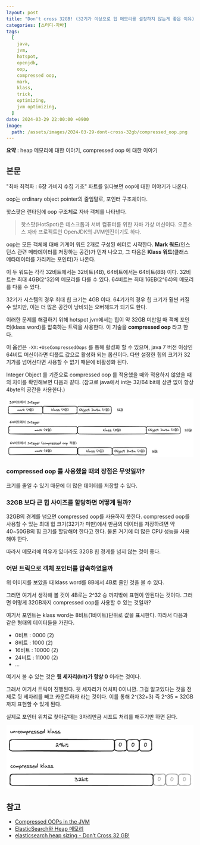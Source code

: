 ```yaml
---
layout: post
title: "Don't cross 32GB! (32기가 이상으로 힙 메모리를 설정하지 않는게 좋은 이유)"
categories: [스터디-자바]
tags:
  [
    java,
    jvm,
    hotspot,
    openjdk,
    oop,
    compressed oop,
    mark,
    klass,
    trick,
    optimizing,
    jvm optimizing,
  ]
date: 2024-03-29 22:00:00 +0900
image:
  path: /assets/images/2024-03-29-dont-cross-32gb/compressed_oop.png
---
```


**요약** : heap 메모리에 대한 이야기, compressed oop 에 대한 이야기

## 본문

"최바 최적화 : 6장 가비지 수집 기초" 파트를 읽다보면 oop에 대한 이야기가 나온다.

oop는 ordinary object pointer의 줄임말로, 포인터 구조체이다.

핫스팟은 런타임에 oop 구조체로 자바 객체를 나타낸다.

> 핫스팟(HotSpot)은 데스크톱과 서버 컴퓨터를 위한 자바 가상 머신이다. 오픈소스 자바 프로젝트인 OpenJDK의 JVM엔진이기도 하다.

oop는 모든 객체에 대해 기계어 워드 2개로 구성된 헤더로 시작한다. **Mark 워드**(인스턴스 관련 메타데이터를 저장하는 공간)가 먼저 나오고, 그 다음은 **Klass 워드**(클래스 메타데이터를 가리키는 포인터)가 나온다.

이 두 워드는 각각 32비트에서는 32비트(4B), 64비트에서는 64비트(8B) 이다.
32비트는 최대 4GB(2^32)의 메모리를 다룰 수 있다.
64비트는 최대 16EB(2^64)의 메모리를 다룰 수 있다.

32기가 시스템의 경우 최대 힙 크기는 4GB 이다. 64기가의 경우 힙 크기가 훨씬 커질 수 있지만, 이는 더 많은 공간이 낭비되는 오버헤드가 되기도 한다.

이러한 문제를 해결하기 위해 hotspot jvm에서는 힙이 약 32GB 미만일 때 객체 포인터(klass word)를 압축하는 트릭을 사용한다. 이 기술을 **compressed oop** 라고 한다.

이 옵션은 `-XX:+UseCompressedOops` 를 통해 활성화 할 수 있으며, java 7 버전 이상인 64비트 머신이라면 디폴트 값으로 활성화 되는 옵션이다. 다만 설정한 힙의 크기가 32기가를 넘어선다면 사용할 수 없기 때문에 비활성화 된다.

Integer Object 를 기준으로 compressed oop 를 적용했을 때와 적용하지 않았을 때의 차이를 확인해보면 다음과 같다.
(참고로 java에서 int는 32/64 bit에 상관 없이 항상 4byte의 공간을 사용한다.)

![compressed_oop](/assets/images/2024-03-29-dont-cross-32gb/compressed_oop.png)

### compressed oop 를 사용했을 때의 장점은 무엇일까?

크기를 줄일 수 있기 때문에 더 많은 데이터를 저장할 수 있다.

### 32GB 보다 큰 힙 사이즈를 할당하면 어떻게 될까?

32GB의 경계를 넘으면 compressed oop를 사용하지 못한다. compressed oop를 사용할 수 있는 최대 힙 크기(32기가 미만)에서 만큼의 데이터를 저장하려면 약 40~50GB의 힙 크기를 할당해야 한다고 한다. 물론 거기에 더 많은 CPU 성능을 사용해야 한다.

따라서 메모리에 여유가 있더라도 32GB 힙 경게를 넘지 않는 것이 좋다.

### 어떤 트릭으로 객체 포인터를 압축하였을까

위 이미지를 보았을 때 klass word를 8B에서 4B로 줄인 것을 볼 수 있다.

그러면 여기서 생각해 볼 것이 4B로는 2^32 승 까지밖에 표현이 안된다는 것이다. 그러면 어떻게 32GB까지 compressed oop를 사용할 수 있는 것일까?

여기서 포인트는 klass word는 8비트(1바이트)단위로 값을 표시한다.
따라서 다음과 같은 형태의 데이터들을 가진다.

- 0비트 : 0000 (2)
- 8비트 : 1000 (2)
- 16비트 : 10000 (2)
- 24비트 : 11000 (2)
- ...

여기서 볼 수 있는 것은 **뒷 세자리(bit)가 항상 0** 이라는 것이다.

그래서 여기서 트릭이 진행된다. 뒷 세자리가 어처피 0이니깐. 그걸 알고있다는 것을 전제로 뒷 세자리를 빼고 카운트하자 라는 것이다.
이를 통해 2^(32+3) 즉 2^35 = 32GB 까지 표현할 수 있게 된다.

실제로 포인터 위치로 찾아갈때는 3자리만큼 시프트 처리를 해주기만 하면 된다.

![trick.png](/assets/images/2024-03-29-dont-cross-32gb/trick.png)

## 참고

- [Compressed OOPs in the JVM](https://www.baeldung.com/jvm-compressed-oops)
- [ElasticSearch와 Heap 메모리](https://brunch.co.kr/@alden/35)
- [elasticsearch heap sizing - Don’t Cross 32 GB!](https://www.elastic.co/guide/en/elasticsearch/guide/current/heap-sizing.html#compressed_oops)
